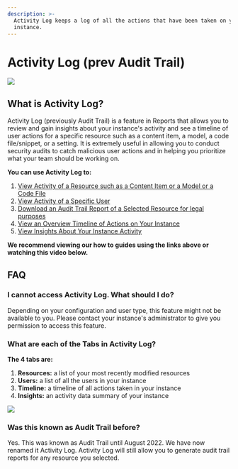 ```yaml
---
description: >-
  Activity Log keeps a log of all the actions that have been taken on your
  instance.
---
```


# Activity Log (prev Audit Trail)

![](https://t20654803.p.clickup-attachments.com/t20654803/2a563373-a8be-43d4-b504-1e193db86125/2022-08-07%2017.00.11.gif)

## What is Activity Log?

Activity Log (previously Audit Trail) is a feature in Reports that allows you to review and gain insights about your instance's activity and see a timeline of user actions for a specific resource such as a content item, a model, a code file/snippet, or a setting. It is extremely useful in allowing you to conduct security audits to catch malicious user actions and in helping you prioritize what your team should be working on.

**You can use Activity Log to:**

1. [View Activity of a Resource such as a Content Item or a Model or a Code File](view-activity-of-a-resource.md)
2. [View Activity of a Specific User](view-activity-of-a-user.md)
3. [Download an Audit Trail Report of a Selected Resource for legal purposes](download-audit-trail-report.md)
4. [View an Overview Timeline of Actions on Your Instance](view-instance-timeline.md)
5. [View Insights About Your Instance Activity](view-instance-activity-insights.md)

**We recommend viewing our how to guides using the links above or watching this video below.**



## FAQ

### I cannot access Activity Log. What should I do?

Depending on your configuration and user type, this feature might not be available to you. Please contact your instance's administrator to give you permission to access this feature.

### What are each of the Tabs in Activity Log?

**The 4 tabs are:**

1. **Resources:** a list of your most recently modified resources
2. **Users:** a list of all the users in your instance
3. **Timeline:** a timeline of all actions taken in your instance
4. **Insights:** an activity data summary of your instance

![](https://t20654803.p.clickup-attachments.com/t20654803/be22f26c-3863-491e-a49c-0f5e2c37801c/2022-08-06%2015.26.29.gif)

### Was this known as Audit Trail before?

Yes. This was known as Audit Trail until August 2022. We have now renamed it Activity Log. Activity Log will still allow you to generate audit trail reports for any resource you selected.
